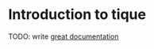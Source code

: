 # Introduction to tique

TODO: write [great documentation](http://jacobian.org/writing/what-to-write/)
